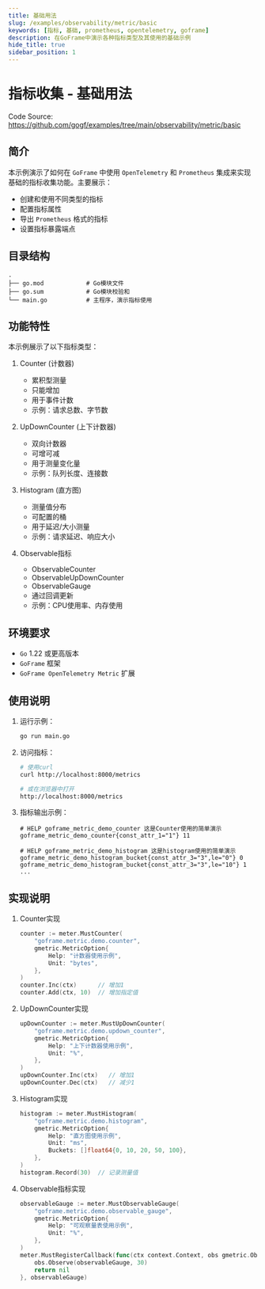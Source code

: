 ```yaml
---
title: 基础用法
slug: /examples/observability/metric/basic
keywords: [指标, 基础, prometheus, opentelemetry, goframe]
description: 在GoFrame中演示各种指标类型及其使用的基础示例
hide_title: true
sidebar_position: 1
---
```


# 指标收集 - 基础用法

Code Source: https://github.com/gogf/examples/tree/main/observability/metric/basic


## 简介

本示例演示了如何在 `GoFrame` 中使用 `OpenTelemetry` 和 `Prometheus` 集成来实现基础的指标收集功能。主要展示：
- 创建和使用不同类型的指标
- 配置指标属性
- 导出 `Prometheus` 格式的指标
- 设置指标暴露端点

## 目录结构

```text
.
├── go.mod            # Go模块文件
├── go.sum            # Go模块校验和
└── main.go           # 主程序，演示指标使用
```

## 功能特性

本示例展示了以下指标类型：

1. Counter (计数器)
   - 累积型测量
   - 只能增加
   - 用于事件计数
   - 示例：请求总数、字节数

2. UpDownCounter (上下计数器)
   - 双向计数器
   - 可增可减
   - 用于测量变化量
   - 示例：队列长度、连接数

3. Histogram (直方图)
   - 测量值分布
   - 可配置的桶
   - 用于延迟/大小测量
   - 示例：请求延迟、响应大小

4. Observable指标
   - ObservableCounter
   - ObservableUpDownCounter
   - ObservableGauge
   - 通过回调更新
   - 示例：CPU使用率、内存使用

## 环境要求

- `Go` 1.22 或更高版本
- `GoFrame` 框架
- `GoFrame OpenTelemetry Metric` 扩展

## 使用说明

1. 运行示例：
   ```bash
   go run main.go
   ```

2. 访问指标：
   ```bash
   # 使用curl
   curl http://localhost:8000/metrics
   
   # 或在浏览器中打开
   http://localhost:8000/metrics
   ```

3. 指标输出示例：
   ```text
   # HELP goframe_metric_demo_counter 这是Counter使用的简单演示
   goframe_metric_demo_counter{const_attr_1="1"} 11
   
   # HELP goframe_metric_demo_histogram 这是histogram使用的简单演示
   goframe_metric_demo_histogram_bucket{const_attr_3="3",le="0"} 0
   goframe_metric_demo_histogram_bucket{const_attr_3="3",le="10"} 1
   ...
   ```

## 实现说明

1. Counter实现
   ```go
   counter := meter.MustCounter(
       "goframe.metric.demo.counter",
       gmetric.MetricOption{
           Help: "计数器使用示例",
           Unit: "bytes",
       },
   )
   counter.Inc(ctx)      // 增加1
   counter.Add(ctx, 10)  // 增加指定值
   ```

2. UpDownCounter实现
   ```go
   upDownCounter := meter.MustUpDownCounter(
       "goframe.metric.demo.updown_counter",
       gmetric.MetricOption{
           Help: "上下计数器使用示例",
           Unit: "%",
       },
   )
   upDownCounter.Inc(ctx)   // 增加1
   upDownCounter.Dec(ctx)   // 减少1
   ```

3. Histogram实现
   ```go
   histogram := meter.MustHistogram(
       "goframe.metric.demo.histogram",
       gmetric.MetricOption{
           Help: "直方图使用示例",
           Unit: "ms",
           Buckets: []float64{0, 10, 20, 50, 100},
       },
   )
   histogram.Record(30)  // 记录测量值
   ```

4. Observable指标实现
   ```go
   observableGauge := meter.MustObservableGauge(
       "goframe.metric.demo.observable_gauge",
       gmetric.MetricOption{
           Help: "可观察量表使用示例",
           Unit: "%",
       },
   )
   meter.MustRegisterCallback(func(ctx context.Context, obs gmetric.Observer) error {
       obs.Observe(observableGauge, 30)
       return nil
   }, observableGauge)
   ```
